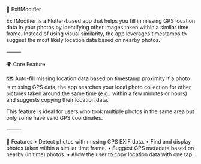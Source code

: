 📸 ExifModifier

ExifModifier is a Flutter-based app that helps you fill in missing GPS location data in your photos by identifying other images taken within a similar time frame. Instead of using visual similarity, the app leverages timestamps to suggest the most likely location data based on nearby photos.

⸻

🌍 Core Feature

🗺️ Auto-fill missing location data based on timestamp proximity
If a photo is missing GPS data, the app searches your local photo collection for other pictures taken around the same time (e.g., within a few minutes or hours) and suggests copying their location data.

This feature is ideal for users who took multiple photos in the same area but only some have valid GPS coordinates.

⸻

🚀 Features
	•	Detect photos with missing GPS EXIF data.
	•	Find and display photos taken within a similar time frame.
	•	Suggest GPS metadata based on nearby (in time) photos.
	•	Allow the user to copy location data with one tap.
